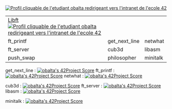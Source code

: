 
<html lang="en">
  <head>
    <meta charset="utf-8">
    <meta name="viewport" content="width=device-width, initial-scale=1">
  <link href="https://cdn.jsdelivr.net/npm/bootstrap@5.1.0/dist/css/bootstrap.min.css" rel="stylesheet" integrity="sha384-KyZXEAg3QhqLMpG8r+8fhAXLRk2vvoC2f3B09zVXn8CA5QIVfZOJ3BCsw2P0p/We" crossorigin="anonymous">

</head>
    
  
  <div class="container">
    <div class="row">
      <div class="col">
          <a href="https://profile.intra.42.fr/users/obalta" style"font-size:44px;"> 
            <img src="https://badge42.herokuapp.com/api/stats/obalta" class="card-img-top" alt="Profil cliquable de l'etudiant obalta redirigeant vers l'intranet de l'ecole 42">
          </a>
        </div>
      <div class="row">
      <div class="col">
          <table>
            <tr>
              <td>          <a href="https://profile.intra.42.fr/users/obalta"> Libft
            <img src="https://badge42.herokuapp.com/api/project/obalta/Libft" alt="Profil cliquable de l'etudiant obalta redirigeant vers l'intranet de l'ecole 42">
          </a></td> 
            </tr>
            <tr>
              <td>ft_printf</td> <td>get_next_line</td> <td>netwhat</td> 
            </tr>
            <tr>
              <td>ft_server</td> <td>cub3d</td> <td>libasm</td> 
            </tr>
            <tr>
              <td>push_swap</td> <td>philosopher</td> <td>minitalk</td> 
            </tr>
          </table>
      </div>
      </div>
    </div>
  </div>
    
</html>




get_next_line : [![obalta's 42Project Score](https://badge42.herokuapp.com/api/project/obalta/get_next_line)](https://github.com/JaeSeoKim/badge42)
ft_printf : [![obalta's 42Project Score](https://badge42.herokuapp.com/api/project/obalta/ft_printf)](https://github.com/JaeSeoKim/badge42)
netwhat : [![obalta's 42Project Score](https://badge42.herokuapp.com/api/project/obalta/netwhat)](https://github.com/JaeSeoKim/badge42)

cub3d : [![obalta's 42Project Score](https://badge42.herokuapp.com/api/project/obalta/cub3d)](https://github.com/JaeSeoKim/badge42)
ft_server : [![obalta's 42Project Score](https://badge42.herokuapp.com/api/project/obalta/ft_server)](https://github.com/JaeSeoKim/badge42)
libasm : [![obalta's 42Project Score](https://badge42.herokuapp.com/api/project/obalta/libasm)](https://github.com/JaeSeoKim/badge42)

minitalk : [![obalta's 42Project Score](https://badge42.herokuapp.com/api/project/obalta/minitalk)](https://github.com/JaeSeoKim/badge42)




<!--
**minikross/minikross** is a ✨ _special_ ✨ repository because its `README.md` (this file) appears on your GitHub profile.

Here are some ideas to get you started:

- 🔭 I’m currently working on ...
- 🌱 I’m currently learning ...
- 👯 I’m looking to collaborate on ...
- 🤔 I’m looking for help with ...
- 💬 Ask me about ...
- 📫 How to reach me: ...
- 😄 Pronouns: ...
- ⚡ Fun fact: ...
-->

